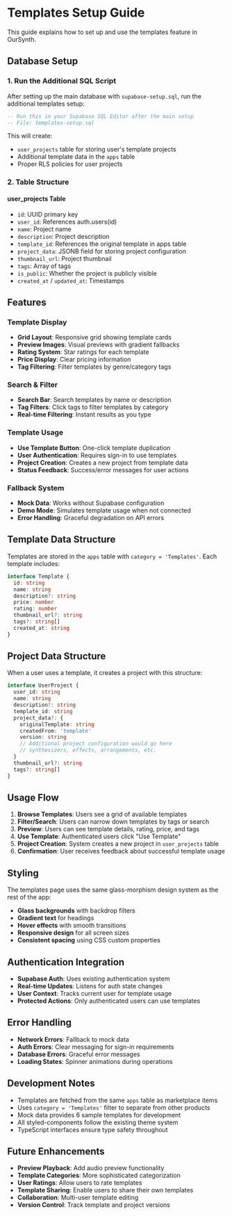 # Templates Setup Guide

This guide explains how to set up and use the templates feature in OurSynth.

## Database Setup

### 1. Run the Additional SQL Script

After setting up the main database with `supabase-setup.sql`, run the additional templates setup:

```sql
-- Run this in your Supabase SQL Editor after the main setup
-- File: templates-setup.sql
```

This will create:
- `user_projects` table for storing user's template projects
- Additional template data in the `apps` table
- Proper RLS policies for user projects

### 2. Table Structure

#### user_projects Table
- `id`: UUID primary key
- `user_id`: References auth.users(id)
- `name`: Project name
- `description`: Project description
- `template_id`: References the original template in apps table
- `project_data`: JSONB field for storing project configuration
- `thumbnail_url`: Project thumbnail
- `tags`: Array of tags
- `is_public`: Whether the project is publicly visible
- `created_at` / `updated_at`: Timestamps

## Features

### Template Display
- **Grid Layout**: Responsive grid showing template cards
- **Preview Images**: Visual previews with gradient fallbacks
- **Rating System**: Star ratings for each template
- **Price Display**: Clear pricing information
- **Tag Filtering**: Filter templates by genre/category tags

### Search & Filter
- **Search Bar**: Search templates by name or description
- **Tag Filters**: Click tags to filter templates by category
- **Real-time Filtering**: Instant results as you type

### Template Usage
- **Use Template Button**: One-click template duplication
- **User Authentication**: Requires sign-in to use templates
- **Project Creation**: Creates a new project from template data
- **Status Feedback**: Success/error messages for user actions

### Fallback System
- **Mock Data**: Works without Supabase configuration
- **Demo Mode**: Simulates template usage when not connected
- **Error Handling**: Graceful degradation on API errors

## Template Data Structure

Templates are stored in the `apps` table with `category = 'Templates'`. Each template includes:

```typescript
interface Template {
  id: string
  name: string
  description?: string
  price: number
  rating: number
  thumbnail_url?: string
  tags?: string[]
  created_at: string
}
```

## Project Data Structure

When a user uses a template, it creates a project with this structure:

```typescript
interface UserProject {
  user_id: string
  name: string
  description?: string
  template_id: string
  project_data?: {
    originalTemplate: string
    createdFrom: 'template'
    version: string
    // Additional project configuration would go here
    // synthesizers, effects, arrangements, etc.
  }
  thumbnail_url?: string
  tags?: string[]
}
```

## Usage Flow

1. **Browse Templates**: Users see a grid of available templates
2. **Filter/Search**: Users can narrow down templates by tags or search
3. **Preview**: Users can see template details, rating, price, and tags
4. **Use Template**: Authenticated users click "Use Template"
5. **Project Creation**: System creates a new project in `user_projects` table
6. **Confirmation**: User receives feedback about successful template usage

## Styling

The templates page uses the same glass-morphism design system as the rest of the app:
- **Glass backgrounds** with backdrop filters
- **Gradient text** for headings
- **Hover effects** with smooth transitions
- **Responsive design** for all screen sizes
- **Consistent spacing** using CSS custom properties

## Authentication Integration

- **Supabase Auth**: Uses existing authentication system
- **Real-time Updates**: Listens for auth state changes
- **User Context**: Tracks current user for template usage
- **Protected Actions**: Only authenticated users can use templates

## Error Handling

- **Network Errors**: Fallback to mock data
- **Auth Errors**: Clear messaging for sign-in requirements
- **Database Errors**: Graceful error messages
- **Loading States**: Spinner animations during operations

## Development Notes

- Templates are fetched from the same `apps` table as marketplace items
- Uses `category = 'Templates'` filter to separate from other products
- Mock data provides 6 sample templates for development
- All styled-components follow the existing theme system
- TypeScript interfaces ensure type safety throughout

## Future Enhancements

- **Preview Playback**: Add audio preview functionality
- **Template Categories**: More sophisticated categorization
- **User Ratings**: Allow users to rate templates
- **Template Sharing**: Enable users to share their own templates
- **Collaboration**: Multi-user template editing
- **Version Control**: Track template and project versions
